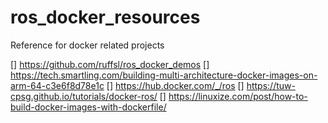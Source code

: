 # ros_docker_resources
Reference for docker related projects

[] https://github.com/ruffsl/ros_docker_demos
[] https://tech.smartling.com/building-multi-architecture-docker-images-on-arm-64-c3e6f8d78e1c
[] https://hub.docker.com/_/ros
[] https://tuw-cpsg.github.io/tutorials/docker-ros/
[] https://linuxize.com/post/how-to-build-docker-images-with-dockerfile/
